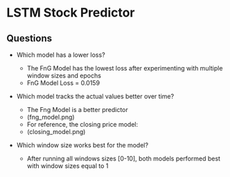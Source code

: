 # LSTM Stock Predictor

## Questions

* Which model has a lower loss?

    * The FnG Model has the lowest loss after experimenting with multiple window sizes and epochs
    * FnG Model Loss = 0.0159

* Which model tracks the actual values better over time?

    * The Fng Model is a better predictor
    * (fng_model.png)
    * For reference, the closing price model:
    * (closing_model.png)

* Which window size works best for the model?

    * After running all windows sizes [0-10], both models performed best with window sizes equal to 1

